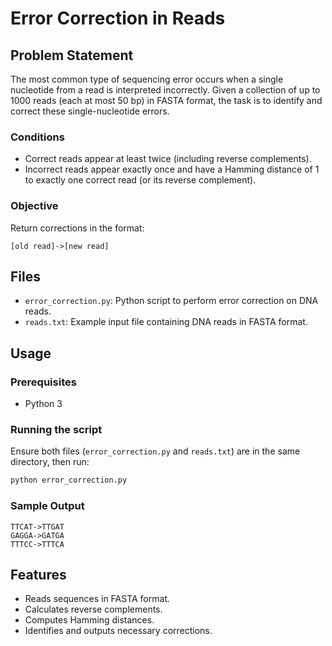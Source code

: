 # Error Correction in Reads

## Problem Statement

The most common type of sequencing error occurs when a single nucleotide from a read is interpreted incorrectly. Given a collection of up to 1000 reads (each at most 50 bp) in FASTA format, the task is to identify and correct these single-nucleotide errors.

### Conditions

* Correct reads appear at least twice (including reverse complements).
* Incorrect reads appear exactly once and have a Hamming distance of 1 to exactly one correct read (or its reverse complement).

### Objective

Return corrections in the format:

```
[old read]->[new read]
```

## Files

* `error_correction.py`: Python script to perform error correction on DNA reads.
* `reads.txt`: Example input file containing DNA reads in FASTA format.

## Usage

### Prerequisites

* Python 3

### Running the script

Ensure both files (`error_correction.py` and `reads.txt`) are in the same directory, then run:

```bash
python error_correction.py
```

### Sample Output

```
TTCAT->TTGAT
GAGGA->GATGA
TTTCC->TTTCA
```

## Features

* Reads sequences in FASTA format.
* Calculates reverse complements.
* Computes Hamming distances.
* Identifies and outputs necessary corrections.

